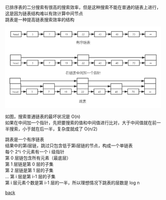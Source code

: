 已排序表的二分搜索有很高的搜索效率，但是这种搜索不能在普通的链表上进行，这是因为链表结构难以有效计算中间节点  
跳表是一种提高链表搜索效率的结构  

![image](1.png)  

如图，搜索普通链表的最坏状况是 O(n)  
如果在中间加一个指针，先把要搜索的值和中间值进行比对，大于中间值就在前一半搜索，小于就在后一半，复杂度就成了 O(n/2)  

跳表是一个有序链表  
结果中的第i层链，跳过只包含低于第i层链的节点，构成一个单链表  
每个 2^i 个元素有一个 i 级指针  
第 0 层链包含所有元素（最底层）  
第 1 层链是第 0 层的子集  
第 2 层链是第 1 层的子集  
...
第 i 层是第 i-1 层的子集  
第 i 层元素个数是第 i-1 层的一半，所以理想情况下跳表的层数是 log n

[back](1.md)  